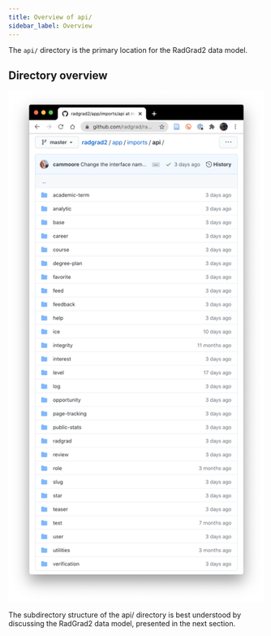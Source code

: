 ```yaml
---
title: Overview of api/
sidebar_label: Overview
---
```


The `api/` directory is the primary location for the RadGrad2 data model.

## Directory overview

<img src="/img/design/radgrad2/api.png" />

The subdirectory structure of the api/ directory is best understood by discussing the RadGrad2 data model, presented in the next section.
